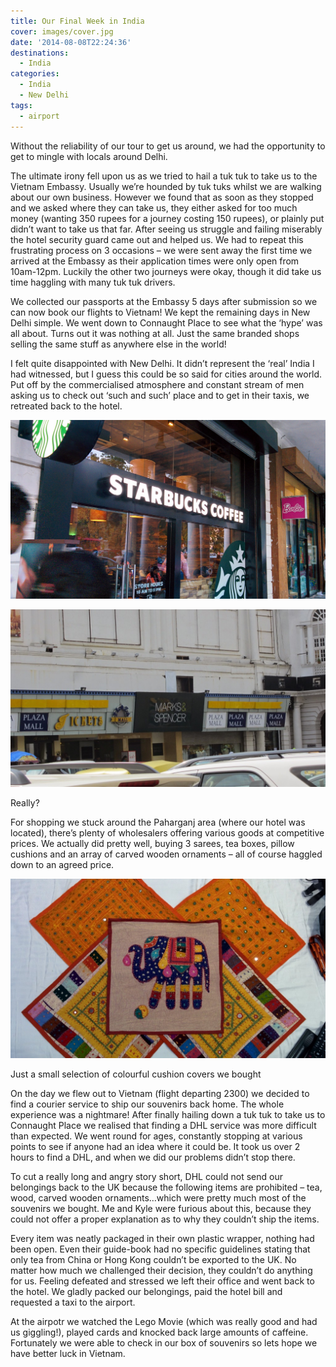 ```yaml
---
title: Our Final Week in India
cover: images/cover.jpg
date: '2014-08-08T22:24:36'
destinations:
  - India
categories:
  - India
  - New Delhi
tags:
  - airport
---
```

Without the reliability of our tour to get us around, we had the opportunity to get to mingle with locals around Delhi.

The ultimate irony fell upon us as we tried to hail a tuk tuk to take us to the Vietnam Embassy. Usually we’re hounded by tuk tuks whilst we are walking about our own business. However we found that as soon as they stopped and we asked where they can take us, they either asked for too much money (wanting 350 rupees for a journey costing 150 rupees), or plainly put didn’t want to take us that far. After seeing us struggle and failing miserably the hotel security guard came out and helped us. We had to repeat this frustrating process on 3 occasions – we were sent away the first time we arrived at the Embassy as their application times were only open from 10am-12pm. Luckily the other two journeys were okay, though it did take us time haggling with many tuk tuk drivers.

We collected our passports at the Embassy 5 days after submission so we can now book our flights to Vietnam! We kept the remaining days in New Delhi simple. We went down to Connaught Place to see what the ‘hype’ was all about. Turns out it was nothing at all. Just the same branded shops selling the same stuff as anywhere else in the world!

I felt quite disappointed with New Delhi. It didn’t represent the ‘real’ India I had witnessed, but I guess this could be so said for cities around the world. Put off by the commercialised atmosphere and constant stream of men asking us to check out ‘such and such’ place and to get in their taxis, we retreated back to the hotel.

![](images/16726508752_3f344888cd_k_d.jpg)

![](images/16726511922_a8f4144a36_k_d-1024x576.jpg)

Really?

For shopping we stuck around the Paharganj area (where our hotel was located), there’s plenty of wholesalers offering various goods at competitive prices. We actually did pretty well, buying 3 sarees, tea boxes, pillow cushions and an array of carved wooden ornaments – all of course haggled down to an agreed price.

![](images/16730260621_718ff4704c_k_d-1024x584.jpg)

Just a small selection of colourful cushion covers we bought

On the day we flew out to Vietnam (flight departing 2300) we decided to find a courier service to ship our souvenirs back home. The whole experience was a nightmare! After finally hailing down a tuk tuk to take us to Connaught Place we realised that finding a DHL service was more difficult than expected. We went round for ages, constantly stopping at various points to see if anyone had an idea where it could be. It took us over 2 hours to find a DHL, and when we did our problems didn’t stop there.

To cut a really long and angry story short, DHL could not send our belongings back to the UK because the following items are prohibited – tea, wood, carved wooden ornaments…which were pretty much most of the souvenirs we bought. Me and Kyle were furious about this, because they could not offer a proper explanation as to why they couldn’t ship the items.

Every item was neatly packaged in their own plastic wrapper, nothing had been open. Even their guide-book had no specific guidelines stating that only tea from China or Hong Kong couldn’t be exported to the UK. No matter how much we challenged their decision, they couldn’t do anything for us. Feeling defeated and stressed we left their office and went back to the hotel. We gladly packed our belongings, paid the hotel bill and requested a taxi to the airport.

At the airpotr we watched the Lego Movie (which was really good and had us giggling!), played cards and knocked back large amounts of caffeine. Fortunately we were able to check in our box of souvenirs so lets hope we have better luck in Vietnam.
